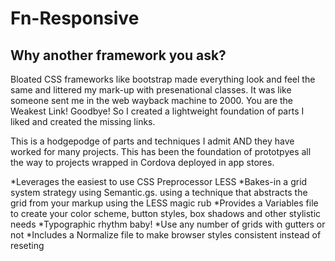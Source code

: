 Fn-Responsive
=============

Why another framework you ask?
------------------------------

Bloated CSS frameworks like bootstrap made everything look and feel the same and littered my mark-up with presenational classes. It was like someone sent me in the web wayback machine to 2000. You are the Weakest Link! Goodbye! So I created a lightweight foundation of parts I liked and created the missing links.

This is a hodgepodge of parts and techniques I admit AND they have worked for many projects. This has been the foundation of prototpyes all the way to projects wrapped in Cordova deployed in app stores.

*Leverages the easiest to use CSS Preprocessor LESS
*Bakes-in a grid system strategy using Semantic.gs. using a technique that abstracts the grid from your markup using the LESS magic rub
*Provides a Variables file to create your color scheme, button styles, box shadows and other stylistic needs
*Typographic rhythm baby!
*Use any number of grids with gutters or not
*Includes a Normalize file to make browser styles consistent instead of reseting

